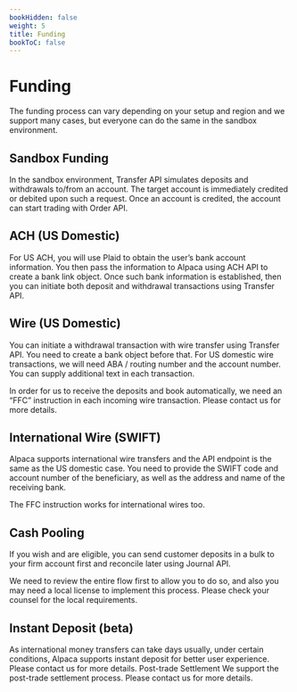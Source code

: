 ```yaml
---
bookHidden: false
weight: 5
title: Funding
bookToC: false
---
```


# Funding

The funding process can vary depending on your setup and region and we support many cases, but everyone can do the same in the sandbox environment.

## Sandbox Funding

In the sandbox environment, Transfer API simulates deposits and withdrawals to/from an account. The target account is immediately credited or debited upon such a request. Once an account is credited, the account can start trading with Order API.

## ACH (US Domestic)

For US ACH, you will use Plaid to obtain the user’s bank account information. You then pass the information to Alpaca using ACH API to create a bank link object. Once such bank information is established, then you can initiate both deposit and withdrawal transactions using Transfer API.

## Wire (US Domestic)

You can initiate a withdrawal transaction with wire transfer using Transfer API. You need to create a bank object before that. For US domestic wire transactions, we will need ABA / routing number and the account number. You can supply additional text in each transaction.

In order for us to receive the deposits and book automatically, we need an “FFC” instruction in each incoming wire transaction. Please contact us for more details.

## International Wire (SWIFT)

Alpaca supports international wire transfers and the API endpoint is the same as the US domestic case. You need to provide the SWIFT code and account number of the beneficiary, as well as the address and name of the receiving bank.

The FFC instruction works for international wires too.

## Cash Pooling

If you wish and are eligible, you can send customer deposits in a bulk to your firm account first and reconcile later using Journal API.

We need to review the entire flow first to allow you to do so, and also you may need a local license to implement this process. Please check your counsel for the local requirements.

## Instant Deposit (beta)

As international money transfers can take days usually, under certain conditions, Alpaca supports instant deposit for better user experience. Please contact us for more details.
Post-trade Settlement
We support the post-trade settlement process. Please contact us for more details.
